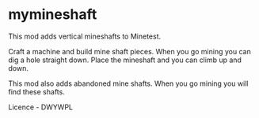 # mymineshaft

This mod adds vertical mineshafts to Minetest. 

Craft a machine and build mine shaft pieces. When you go mining you can dig a hole straight down. Place the mineshaft and you can climb up  and down.

This mod also adds abandoned mine shafts. When you go mining you will find these shafts.


Licence - DWYWPL
